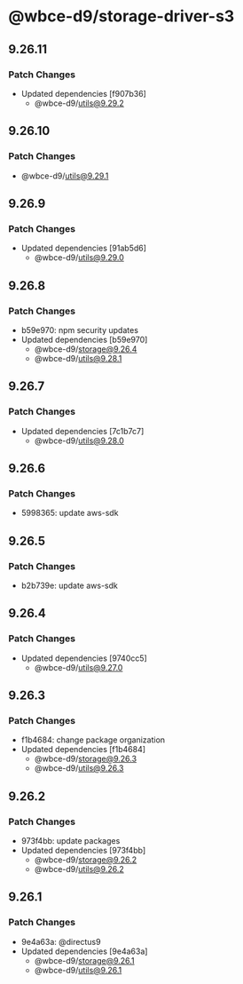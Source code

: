 # @wbce-d9/storage-driver-s3

## 9.26.11

### Patch Changes

- Updated dependencies [f907b36]
  - @wbce-d9/utils@9.29.2

## 9.26.10

### Patch Changes

- @wbce-d9/utils@9.29.1

## 9.26.9

### Patch Changes

- Updated dependencies [91ab5d6]
  - @wbce-d9/utils@9.29.0

## 9.26.8

### Patch Changes

- b59e970: npm security updates
- Updated dependencies [b59e970]
  - @wbce-d9/storage@9.26.4
  - @wbce-d9/utils@9.28.1

## 9.26.7

### Patch Changes

- Updated dependencies [7c1b7c7]
  - @wbce-d9/utils@9.28.0

## 9.26.6

### Patch Changes

- 5998365: update aws-sdk

## 9.26.5

### Patch Changes

- b2b739e: update aws-sdk

## 9.26.4

### Patch Changes

- Updated dependencies [9740cc5]
  - @wbce-d9/utils@9.27.0

## 9.26.3

### Patch Changes

- f1b4684: change package organization
- Updated dependencies [f1b4684]
  - @wbce-d9/storage@9.26.3
  - @wbce-d9/utils@9.26.3

## 9.26.2

### Patch Changes

- 973f4bb: update packages
- Updated dependencies [973f4bb]
  - @wbce-d9/storage@9.26.2
  - @wbce-d9/utils@9.26.2

## 9.26.1

### Patch Changes

- 9e4a63a: @directus9
- Updated dependencies [9e4a63a]
  - @wbce-d9/storage@9.26.1
  - @wbce-d9/utils@9.26.1
